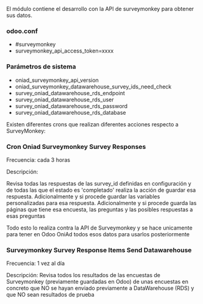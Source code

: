 El módulo contiene el desarrollo con la API de surveymonkey para obtener sus datos.

### odoo.conf
- #surveymonkey
- surveymonkey_api_access_token=xxxx

### Parámetros de sistema
- oniad_surveymonkey_api_version
- oniad_surveymonkey_datawarehouse_survey_ids_need_check
- survey_oniad_datawarehouse_rds_endpoint
- survey_oniad_datawarehouse_rds_user
- survey_oniad_datawarehouse_rds_password
- survey_oniad_datawarehouse_rds_database

Existen diferentes crons que realizan diferentes acciones respecto a SurveyMonkey:

### Cron Oniad Surveymonkey Survey Responses 
Frecuencia: cada 3 horas

Descripción: 

Revisa todas las respuestas de las survey_id definidas en configuración y de todas las que el estado es 'completado' realiza la acción de guardar esa respuesta.
Adicionalmente y si procede guardar las variables personalizadas para esa respuesta.
Adicionalmente y si procede guarda las páginas que tiene esa encuesta, las preguntas y las posibles respuestas a esas preguntas

Todo esto lo realiza contra la API de Surveymonkey y se hace unicamente para tener en Odoo OniAd todos esos datos para usarlos posteriormente

### Surveymonkey Survey Response Items Send Datawarehouse 
Frecuencia: 1 vez al día

Descripción: Revisa todos los resultados de las encuestas de Surveymonkey (previamente guardadas en Odoo) de unas encuestas en concreto que NO se hayan enviado previamente a DataWarehouse (RDS) y que NO sean resultados de prueba
